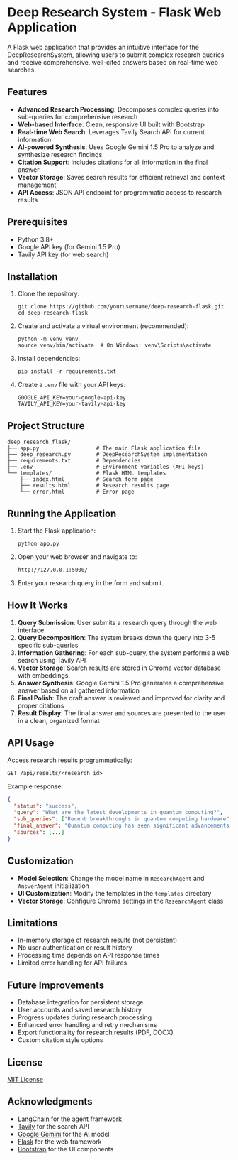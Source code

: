 # Deep Research System - Flask Web Application

A Flask web application that provides an intuitive interface for the DeepResearchSystem, allowing users to submit complex research queries and receive comprehensive, well-cited answers based on real-time web searches.

## Features

- **Advanced Research Processing**: Decomposes complex queries into sub-queries for comprehensive research
- **Web-based Interface**: Clean, responsive UI built with Bootstrap
- **Real-time Web Search**: Leverages Tavily Search API for current information
- **AI-powered Synthesis**: Uses Google Gemini 1.5 Pro to analyze and synthesize research findings
- **Citation Support**: Includes citations for all information in the final answer
- **Vector Storage**: Saves search results for efficient retrieval and context management
- **API Access**: JSON API endpoint for programmatic access to research results

## Prerequisites

- Python 3.8+
- Google API key (for Gemini 1.5 Pro)
- Tavily API key (for web search)

## Installation

1. Clone the repository:
   ```
   git clone https://github.com/yourusername/deep-research-flask.git
   cd deep-research-flask
   ```

2. Create and activate a virtual environment (recommended):
   ```
   python -m venv venv
   source venv/bin/activate  # On Windows: venv\Scripts\activate
   ```

3. Install dependencies:
   ```
   pip install -r requirements.txt
   ```

4. Create a `.env` file with your API keys:
   ```
   GOOGLE_API_KEY=your-google-api-key
   TAVILY_API_KEY=your-tavily-api-key
   ```

## Project Structure

```
deep_research_flask/
├── app.py                  # The main Flask application file
├── deep_research.py        # DeepResearchSystem implementation
├── requirements.txt        # Dependencies
├── .env                    # Environment variables (API keys)
└── templates/              # Flask HTML templates
    ├── index.html          # Search form page
    ├── results.html        # Research results page
    └── error.html          # Error page
```

## Running the Application

1. Start the Flask application:
   ```
   python app.py
   ```

2. Open your web browser and navigate to:
   ```
   http://127.0.0.1:5000/
   ```

3. Enter your research query in the form and submit.

## How It Works

1. **Query Submission**: User submits a research query through the web interface
2. **Query Decomposition**: The system breaks down the query into 3-5 specific sub-queries
3. **Information Gathering**: For each sub-query, the system performs a web search using Tavily API
4. **Vector Storage**: Search results are stored in Chroma vector database with embeddings
5. **Answer Synthesis**: Google Gemini 1.5 Pro generates a comprehensive answer based on all gathered information
6. **Final Polish**: The draft answer is reviewed and improved for clarity and proper citations
7. **Result Display**: The final answer and sources are presented to the user in a clean, organized format

## API Usage

Access research results programmatically:

```
GET /api/results/<research_id>
```

Example response:
```json
{
  "status": "success",
  "query": "What are the latest developments in quantum computing?",
  "sub_queries": ["Recent breakthroughs in quantum computing hardware", "Quantum computing software developments", "Practical applications of quantum computing"],
  "final_answer": "Quantum computing has seen significant advancements in recent years...",
  "sources": [...]
}
```

## Customization

- **Model Selection**: Change the model name in `ResearchAgent` and `AnswerAgent` initialization
- **UI Customization**: Modify the templates in the `templates` directory
- **Vector Storage**: Configure Chroma settings in the `ResearchAgent` class

## Limitations

- In-memory storage of research results (not persistent)
- No user authentication or result history
- Processing time depends on API response times
- Limited error handling for API failures

## Future Improvements

- Database integration for persistent storage
- User accounts and saved research history
- Progress updates during research processing
- Enhanced error handling and retry mechanisms
- Export functionality for research results (PDF, DOCX)
- Custom citation style options

## License

[MIT License](LICENSE)

## Acknowledgments

- [LangChain](https://github.com/langchain-ai/langchain) for the agent framework
- [Tavily](https://tavily.com/) for the search API
- [Google Gemini](https://ai.google.dev/) for the AI model
- [Flask](https://flask.palletsprojects.com/) for the web framework
- [Bootstrap](https://getbootstrap.com/) for the UI components
